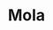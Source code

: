 ---
layout: place
title: "Mola"
permalink: /pennsylvania/pittsburgh/mola.html
stateAbbr: PA
stateName: Pennsylvania
cityName: Pittsburgh
seo:
  name: "Mola"
  type: Restaurant
  links: null
description: "Mola serves delicious sushi in Pittsburgh, Pennsylvania. Try fresh Japanese dishes for a great dining experience. "
place_id: ChIJPWcNTYrzNIgR37erh1gupOE
photos:
  - name: >-
      places/ChIJPWcNTYrzNIgR37erh1gupOE/photos/AeeoHcLKyaeg1EQZED5Jz3eInqfLbebJ2B9w2kaJi8JMqUrCabWD-CUpSKJQUHamzn956qlvcbdW5UVEHLpqdBZlC-xq-Z_5z1tMonyCQbLbQV0LiEtvptuxNb_Y2XhB86FYdgg-KsuK_CX1nhYL7hkG6TDOj0-cl1WhCwVfA05haBubjhcSxSKQYM--S9JykoT7nzi5xygncv_BWmVLYzx1K-uHyKZJXmkuYIybvflKVZUOilQxyB0JoE2AeZWNaAu6-PxGCq6zzalgztUveNlN25eowWPcrQ6phqGJqXMWoqZuNepn3VXnIEBQG2r5QqnYR1IKIyRDu2crxtvWe5ZM5HKi9sMXfqq-9zMkjCSUcZ5UYGwCkkyc0GN65jDbbRUb_jme2_n1KvWDVkuPRALMWO-aw4UVzS3RKbhvvEGFktv4t0s3
    widthPx: 4800
    heightPx: 3600
    authorAttributions:
      - displayName: Mye Nguyen Cooper
        uri: https://maps.google.com/maps/contrib/109922418785789346162
        photoUri: >-
          https://lh3.googleusercontent.com/a-/ALV-UjVlOFNdNIULMY8o7QgX8OcVZavOH3zWGzPsWRdVwC7qa4RvKtIT=s100-p-k-no-mo
    flagContentUri: >-
      https://www.google.com/local/imagery/report/?cb_client=maps_api_places.places_api&image_key=!1e10!2sCIHM0ogKEICAgIDdmcKh7QE&hl=en-US
    googleMapsUri: >-
      https://www.google.com/maps/place//data=!3m4!1e2!3m2!1sCIHM0ogKEICAgIDdmcKh7QE!2e10!4m2!3m1!1s0x8834f38a4d0d673d:0xe1a42e5887abb7df
  - name: >-
      places/ChIJPWcNTYrzNIgR37erh1gupOE/photos/AeeoHcLzGgFJnoQ-hwxTxetrnvgflQkHqtXEeBJ7ScK4Ugi0PkzMXws8o3QRrqzmzcq8scQsmpnlana-YMPzj2JPV4xyupQNKBaDxHupY3ADAaIfFh6HXysjOI165FcqKguV74aieCvRVykd3h75Xc8ifrF4iyvEX4MuQp1wj0u52Uc78wtiU-mdf3yJ4tINm6If9ClyDp31vUMJLHnZ3uyXpvLms3w5z0OxrPNHqwCbPNXw9IYsvKGjEd6SCuhmBfCn8tCYqB0v5pMU2JsuTVqTJwEy915dQPOBMF5RNQQ8FU3ZLsS5mXWzgS42dB5Cliz1WdZXswIlLU6JNnMroZzMiQCCEfYalZ8quI5yPLphNq5lDtb3aMPZT0lrzwloGlsz6U1WEnJf0OyYXu8H5qCfWU95i52a9ATisAgJ6M0rVKw5-gmQ
    widthPx: 2048
    heightPx: 1152
    authorAttributions:
      - displayName: Nik Parenti
        uri: https://maps.google.com/maps/contrib/102025971325034576962
        photoUri: >-
          https://lh3.googleusercontent.com/a/ACg8ocIIL3JP4LrOfltfGDTjEMePQK4BnDozWIldMlPZ8mDro-_0ow=s100-p-k-no-mo
    flagContentUri: >-
      https://www.google.com/local/imagery/report/?cb_client=maps_api_places.places_api&image_key=!1e10!2sCIHM0ogKEICAgICcxszY_gE&hl=en-US
    googleMapsUri: >-
      https://www.google.com/maps/place//data=!3m4!1e2!3m2!1sCIHM0ogKEICAgICcxszY_gE!2e10!4m2!3m1!1s0x8834f38a4d0d673d:0xe1a42e5887abb7df
  - name: >-
      places/ChIJPWcNTYrzNIgR37erh1gupOE/photos/AeeoHcKENhVFJntal6j6sV9GIHTBAaCw4bB0dqFJYr5iKFBqp6wPvhStxxp1u1BUrbHHTIA1VitcHPEC2qN0ShnIhytEsOHLtzxP69tAkDGgYCnBC5JGbSFMssHwIhNm98djrTgMVsbQBh_15_jN3xkm6JLS9XYKnREzKqFS9FdRwIuwpknlKLlBL_5F4FDKsQSpYIdsCrnt-0qUODQW9r50udkwcf0iRW_Aq1HWgIhVXxA6pvIwZhggRhadS4wUXykNcswpRfrttrHdIH4gtdqDAw52sMdyKHV6t2P1SvgcW-dCOyyiy1eOLev3JiU_TejinnU2Ossbr-QTRn4j9Z7Z7AkNQu0mMCzO43z74_9zsP2cVk_9sf3UF1gbo_l0kPCnewRMDA65SvlfuFQcdNA1cHzwsqAkMLZz2ef_4K1H3EaR3zs
    widthPx: 4032
    heightPx: 3024
    authorAttributions:
      - displayName: Zoey Chen
        uri: https://maps.google.com/maps/contrib/117601170546212608168
        photoUri: >-
          https://lh3.googleusercontent.com/a/ACg8ocJLG2rbWYdkcy5DWs4RnsZCPoZURUs22qsfAAgJ0_Dj5RnejKc=s100-p-k-no-mo
    flagContentUri: >-
      https://www.google.com/local/imagery/report/?cb_client=maps_api_places.places_api&image_key=!1e10!2sCIHM0ogKEICAgMDw6ILE2gE&hl=en-US
    googleMapsUri: >-
      https://www.google.com/maps/place//data=!3m4!1e2!3m2!1sCIHM0ogKEICAgMDw6ILE2gE!2e10!4m2!3m1!1s0x8834f38a4d0d673d:0xe1a42e5887abb7df
  - name: >-
      places/ChIJPWcNTYrzNIgR37erh1gupOE/photos/AeeoHcIMwlTVwEyrSEkP6rEKtq4mS54nJne0WAfZo9l4GJ9NkDEE3dTZk45P11SMUjWtZTpIv-I5w-xRIvzIfB0G2AZbssgqofIz-KTGZ02IQaun5rCYIBeKVJfHj_4jKPjd8XUS-0HQoiNJbuMZNHTWwwAEIx-BEwBLIjLmAX4q3jq3JwxHij1wNjrSHXwwFWz7PgwyXAXGnEkX-lRgRwiQAZncsKBhtmmtUAJTfDIqowKxq3HcJ4hliBM9NCvZZxb8nDA2JIoInIYmQmYXMauJfDXe_0pZwtuJ4APfEYpTlKHYLL8-Cd7ERt1WuyDJn1GUVkgzcatGIvYSYjNiXzq29s3UO9sxaQAJgeAZ3-nJu6RPsz8Xjqy4ShNv0uxd85jmY_su61LkWNfboVLJC1aFlMzcuQtha9ew9QbLBGkoH5sU7gut
    widthPx: 3024
    heightPx: 4032
    authorAttributions:
      - displayName: Moonyoung Lee
        uri: https://maps.google.com/maps/contrib/110312003579520667965
        photoUri: >-
          https://lh3.googleusercontent.com/a-/ALV-UjUG0bFJkErwYv_dfMPhzXVveiAhPneEfclVNa7zj__3A72WC8PXIA=s100-p-k-no-mo
    flagContentUri: >-
      https://www.google.com/local/imagery/report/?cb_client=maps_api_places.places_api&image_key=!1e10!2sCIHM0ogKEICAgMDA1umHgwE&hl=en-US
    googleMapsUri: >-
      https://www.google.com/maps/place//data=!3m4!1e2!3m2!1sCIHM0ogKEICAgMDA1umHgwE!2e10!4m2!3m1!1s0x8834f38a4d0d673d:0xe1a42e5887abb7df
  - name: >-
      places/ChIJPWcNTYrzNIgR37erh1gupOE/photos/AeeoHcLvJkZEC1wCAPiW449uNhjhDkLGgRE-2KuFHvn3pTPhRuVHPHQdh0qDNQoq_xIU5GMlQBDVfE0RoYhQrq6R0IjgdffAw0DmAXYiJfBCTSlQleUZ5xM_iphlfAijIznqRtB-SWDPdAM60ihKCC_d1IJhWTUAT_br2Y_5ElWUFVyAOQwBw-x6Jdjkly8okaUtOXnOmIEhAj73A6OJl7MJmiHRIthhWpAfYkZzVVIWNgrzkik-ERMc6l1dAyQqmKiyNFp_M-kBE5EeEHOsoivefZ0CE9vf8hCDKxBztmO5b5K5H_Vwnx19mpBobBpP2qGd1WNWe0iGzRY5aFKwerq0CXnxBs1GbRiAiFiul46_Em_W7pppSTbrm2VeekoQoiNETL5Wy0pRsj2nv_n0oosykfXERQ6J67TQ6wlk0L12kZPiCg
    widthPx: 2016
    heightPx: 1512
    authorAttributions:
      - displayName: Steven Kallman
        uri: https://maps.google.com/maps/contrib/113025485138320764720
        photoUri: >-
          https://lh3.googleusercontent.com/a/ACg8ocL7TpCfxlMRuO19J0c4h8bTliJSPXlJeJ1sRz85jy1MCsgyEQ=s100-p-k-no-mo
    flagContentUri: >-
      https://www.google.com/local/imagery/report/?cb_client=maps_api_places.places_api&image_key=!1e10!2sCIHM0ogKEICAgICMj5n9Yg&hl=en-US
    googleMapsUri: >-
      https://www.google.com/maps/place//data=!3m4!1e2!3m2!1sCIHM0ogKEICAgICMj5n9Yg!2e10!4m2!3m1!1s0x8834f38a4d0d673d:0xe1a42e5887abb7df
  - name: >-
      places/ChIJPWcNTYrzNIgR37erh1gupOE/photos/AeeoHcI4jQU_6xVJNcxKOLWnyvl-yXkVpnIO6VnAtpPBIAKpqrOx0DXUfhVzxsT6WMewe1oByZX5bZF7VUw0DK63UUtJhvh9I4w9SwnLHFBf54sx3XrnrPZuVp5_NTerQgIUeH2jevgIhI32WU6X3gdv1CY8obAAYoB2LNs1TrxVXMSV7ICXWcPYunQsmkGAASoT24qRNQ3oJQg_g92lc8z46BSu0w9xgLTgF6LQdEOa2P1jlUxwHyCUMQetN_zC5gZMnpjgtX2RHXNs-BgopaWe_-0q4A9z-CQz1aE2naDdv9qVJ-dBYooBjr-Oo8ieI5pdNPi-Nzzgw3k8TUrqpc5qOBUZ_X1-u76ncBvohSt_QT56kmm6JYKrt16ebQr9AzoT8Ok0d1LQKT9ZcvoazI6d61O4krNCj0hQhgb-QIHKB2-sRA
    widthPx: 4800
    heightPx: 3600
    authorAttributions:
      - displayName: Kazuhiro N
        uri: https://maps.google.com/maps/contrib/104116673011280674720
        photoUri: >-
          https://lh3.googleusercontent.com/a/ACg8ocIKFkLE-Pa_KVWDSCT5ElD8G5zzi7MpgKP76KsRipUKPAVWbg=s100-p-k-no-mo
    flagContentUri: >-
      https://www.google.com/local/imagery/report/?cb_client=maps_api_places.places_api&image_key=!1e10!2sCIHM0ogKEICAgMCAyeCZTw&hl=en-US
    googleMapsUri: >-
      https://www.google.com/maps/place//data=!3m4!1e2!3m2!1sCIHM0ogKEICAgMCAyeCZTw!2e10!4m2!3m1!1s0x8834f38a4d0d673d:0xe1a42e5887abb7df
  - name: >-
      places/ChIJPWcNTYrzNIgR37erh1gupOE/photos/AeeoHcLRpgsdhqbrVp6yPFDJdz4YqU6Sv6HWb9ERlNMDpj87ZBVMuNXXxKHQZXVFsRYTOke5FPLk3G4F5_hg4ORDBXzbybEhqisi12I9oJo88b1ynHK133h-rmP4elCtRMw3GFK_VRG8HXCXWNAUeE3ACd29SpLJ67z84KO3KW9qqH2CjyR2boI6jkLGkLHU11lgW6UipLP9vGWzHptKJvEAu3JVDw4l1cSzAdBv39Os1NKEs9LylA6aUPVXuX-cD-TYBzG2HUOwfPlh0xPMWo9PV5cZGZZt9FkVaLFI2gH1iZdqeYlKqO6qcLswslnw1m2MY-sQ3qXOu-dFAMvoRat9BwcNbdpoEmGn7LQTWvZbvKb0aV_kZEfapq8y7ucbCEpTDZBe_LgX3GEc5jI66IP0mbpEdbiNyri0xxeOk0E8s4Jlxy0o
    widthPx: 3024
    heightPx: 4032
    authorAttributions:
      - displayName: Ufuk Egemen
        uri: https://maps.google.com/maps/contrib/116776113793026577783
        photoUri: >-
          https://lh3.googleusercontent.com/a-/ALV-UjVgc6uSs7IdYqOzOSpfwpjECArneO1MUeZg7m_adR0VYQP5O--S=s100-p-k-no-mo
    flagContentUri: >-
      https://www.google.com/local/imagery/report/?cb_client=maps_api_places.places_api&image_key=!1e10!2sCIHM0ogKEICAgIC99erk1QE&hl=en-US
    googleMapsUri: >-
      https://www.google.com/maps/place//data=!3m4!1e2!3m2!1sCIHM0ogKEICAgIC99erk1QE!2e10!4m2!3m1!1s0x8834f38a4d0d673d:0xe1a42e5887abb7df
  - name: >-
      places/ChIJPWcNTYrzNIgR37erh1gupOE/photos/AeeoHcK28jIaTRa75TICqiSdzyoVydh5AEHkbpjQkFxlsQlR5_ecqhbxCi4m4IcWDGMbCtGgQfSKUpzZ-eUraP4FWDfWlkwfLyiDfNTP1z7SyPqqrx1-15ZiLPkaIZDq6duss0T0XP9JgH3z96lbk30VrdP5q8ewprXbt7JxWeARJIMV0AV2MbNxN00Fm46r9E9nGiybFGmNxwnLlpzl-co-p_dB2dMAtwSOgbAW6OMe_GZVmxsyqOGOhMkcMK4DTlM2DKPmvOh0X6h8fu75dvOIr1JrGEN92acJYx-Swb2H_YsfPfqeafrS8n_8NRpETKhCdGbaW_miIv27DFXg35Du-HNDUaaN7WG7eQPTLAuhno49AbhZVzcWTIrALgN8garcp7s2eJpE-OXCmydhVzqtN3qFCoqAqVIxcwKvLSbT9Eshx0MU
    widthPx: 4608
    heightPx: 2304
    authorAttributions:
      - displayName: Tarun Gupta
        uri: https://maps.google.com/maps/contrib/117795861433774926890
        photoUri: >-
          https://lh3.googleusercontent.com/a-/ALV-UjWljSOwH2lvEYvvvRgboYhomy-p_xTIXIS7T5IwhSPj3SGOGZetQA=s100-p-k-no-mo
    flagContentUri: >-
      https://www.google.com/local/imagery/report/?cb_client=maps_api_places.places_api&image_key=!1e10!2sCIHM0ogKEICAgIDu09CMngE&hl=en-US
    googleMapsUri: >-
      https://www.google.com/maps/place//data=!3m4!1e2!3m2!1sCIHM0ogKEICAgIDu09CMngE!2e10!4m2!3m1!1s0x8834f38a4d0d673d:0xe1a42e5887abb7df
  - name: >-
      places/ChIJPWcNTYrzNIgR37erh1gupOE/photos/AeeoHcJIEWS6V8gPjLppTt2h7mH6G-pg3Nj1Z_pNpz3LTi2ZatYTw_7Z_8l6aiMR9IrvIVFJFbQmkzeqpbP1-0rBjXDyFhk5BiPF7Z89p2JVQoR98vXj9H-ac_cug-ljiofBQ4udQTfN6bWTWDzRZW1K8oKjpNRqJd7Iof4wN4i2s9SKtBjeYtf_PeUDh98MUBWCUz2MZ4HoPdQzPIGoZJRFMqkFIZm_Nr9RBzxlu_GQo5lyeCxGjbAMBNgnXblZRkwhnUbF-VqzaC8GD1Y8rnQVxHHYi2oVvaie9yxoLfR34RsIA40qGqC0L_UbonIkTdmt4YymXnePTIW3_WwkTGXL7_HZ5f2cp7TLAdryQv2IQPEqGNpJHzbkWorufMU96yBOce174pnXT9BspV6Mq5DnhL0P8nwd9QQC7BhPDDwIsW7Otsts
    widthPx: 3024
    heightPx: 4032
    authorAttributions:
      - displayName: Ufuk Egemen
        uri: https://maps.google.com/maps/contrib/116776113793026577783
        photoUri: >-
          https://lh3.googleusercontent.com/a-/ALV-UjVgc6uSs7IdYqOzOSpfwpjECArneO1MUeZg7m_adR0VYQP5O--S=s100-p-k-no-mo
    flagContentUri: >-
      https://www.google.com/local/imagery/report/?cb_client=maps_api_places.places_api&image_key=!1e10!2sCIHM0ogKEICAgIC99erkjQE&hl=en-US
    googleMapsUri: >-
      https://www.google.com/maps/place//data=!3m4!1e2!3m2!1sCIHM0ogKEICAgIC99erkjQE!2e10!4m2!3m1!1s0x8834f38a4d0d673d:0xe1a42e5887abb7df
  - name: >-
      places/ChIJPWcNTYrzNIgR37erh1gupOE/photos/AeeoHcIg89dZ5jq8yLuL3llOVIIWQE8sVpfWQ_wkuyOBt9p4CS275r06B7Uk2C2wunx4gH9Ww8DOjRTO5r90-ZZnqxZ5-tPmTmVMD0j6p5A-HSjfaYntCNxfQ7RNTj7eNzvWNHY00WGxt_H-9ylz1Ljp-0KuYMlT-eNVjUnVU5RYZcOREK22VHi2k5lnsQU5ZREn1vUYtzKdPVgkn2zD61DZhOt4J1SI3i3DE32_33jMccOBLACKXtClRGzDguQlwtbuRMTQNyJ4EQftD3bJ1hWlSYFPtjKnlMG3af975IKFxLzr9IUETEopSC5jpYqTrFBSiqb7Kdj6S3BZg_zcMMy7xGrnlTrx6nGFN_d0dfVT4wARMmfUZGcqxAt_U1IOGCfPEEhnZcjzf-x4Xa5q8vMIyg2pgNmCPNoItynNSlDPmA0
    widthPx: 4032
    heightPx: 2268
    authorAttributions:
      - displayName: Daniel Zaks
        uri: https://maps.google.com/maps/contrib/103649294869985464636
        photoUri: >-
          https://lh3.googleusercontent.com/a/ACg8ocJ1kA3Z7jY_kOXuExyT4p9eiuZizhI2Zar7Q6QysjqE2veBUQ=s100-p-k-no-mo
    flagContentUri: >-
      https://www.google.com/local/imagery/report/?cb_client=maps_api_places.places_api&image_key=!1e10!2sCIHM0ogKEICAgIC7pJq1KA&hl=en-US
    googleMapsUri: >-
      https://www.google.com/maps/place//data=!3m4!1e2!3m2!1sCIHM0ogKEICAgIC7pJq1KA!2e10!4m2!3m1!1s0x8834f38a4d0d673d:0xe1a42e5887abb7df
address: 6018 Penn Ave, Pittsburgh, PA 15206, USA
street: 6018 Penn Ave
city: Pittsburgh
state: PA
zip: '15206'
country: USA
neighborhood: East Liberty
latitude: '40.460979'
longitude: '-79.924155'
accessibility_options:
  wheelchairAccessibleParking: true
  wheelchairAccessibleEntrance: true
  wheelchairAccessibleRestroom: true
  wheelchairAccessibleSeating: true
business_status: OPERATIONAL
name: Mola
google_maps_links:
  directionsUri: >-
    https://www.google.com/maps/dir//''/data=!4m7!4m6!1m1!4e2!1m2!1m1!1s0x8834f38a4d0d673d:0xe1a42e5887abb7df!3e0
  placeUri: https://maps.google.com/?cid=16259171512482510815
  writeAReviewUri: >-
    https://www.google.com/maps/place//data=!4m3!3m2!1s0x8834f38a4d0d673d:0xe1a42e5887abb7df!12e1
  reviewsUri: >-
    https://www.google.com/maps/place//data=!4m4!3m3!1s0x8834f38a4d0d673d:0xe1a42e5887abb7df!9m1!1b1
  photosUri: >-
    https://www.google.com/maps/place//data=!4m3!3m2!1s0x8834f38a4d0d673d:0xe1a42e5887abb7df!10e5
primary_type: Sushi Restaurant
opening_hours:
  regular: null
  current: null
secondary_opening_hours:
  regular:
    weekdayDescriptions: null
    type: null
  current:
    weekdayDescriptions: null
    type: null
phone: null
price_level: null
price_range: null
rating: null
rating_count: 0
website: null
reviews: null
parking_options: null
payment_options: null
allow_dogs: null
curbside_pickup: null
delivery: null
dine_in: null
good_for_children: null
good_for_groups: null
good_for_sports: null
live_music: null
menu_for_children: null
outdoor_seating: null
reservable: null
restroom: null
serves_beer: null
serves_breakfast: null
serves_brunch: null
serves_cocktails: null
serves_coffee: null
serves_dinner: null
serves_dessert: null
serves_lunch: null
serves_vegetarian_food: null
serves_wine: null
takeout: null
summary: null

---
